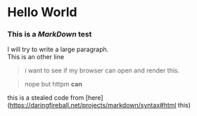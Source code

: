 
# Hello World
### This is a *MarkDown* test

I will try to write a large paragraph.  
This is an other line

> i want to see if my browser can open and render this.  

> nope but httpm **can**

this is a stealed code from [here](https://daringfireball.net/projects/markdown/syntax#html this)
